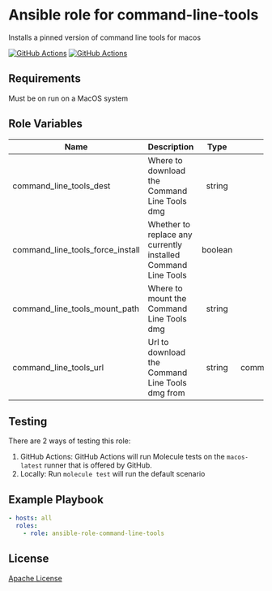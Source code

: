 Ansible role for command-line-tools
==================================

Installs a pinned version of command line tools for macos

[![GitHub Actions](https://github.com/mongodb-ansible-roles/ansible-role-command-line-tools/workflows/Molecule%20Test/badge.svg)](https://github.com/mongodb-ansible-roles/ansible-role-command-line-tools/actions?query=workflow%3A%22Molecule+Test%22)
[![GitHub Actions](https://github.com/mongodb-ansible-roles/ansible-role-command-line-tools/workflows/Release/badge.svg)](https://github.com/mongodb-ansible-roles/ansible-role-command-line-tools/actions?query=workflow%3A%22Release%22)

Requirements
------------

Must be on run on a MacOS system

Role Variables
--------------

| Name | Description | Type | Default | Required |
|------|-------------|:----:|:-------:|:--------:|
| command\_line\_tools\_dest | Where to download the Command Line Tools dmg | string | /var/root/osx-command-line-tools.dmg | false |
| command\_line\_tools\_force\_install | Whether to replace any currently installed Command Line Tools | boolean | false | false |
| command\_line\_tools\_mount\_path | Where to mount the Command Line Tools dmg | string | /Volumes/osx-command-line-tools | false |
| command\_line\_tools\_url | Url to download the Command Line Tools dmg from | string | {{ command\_line\_tools\_version\_urls[macos\_full\_version] }} | false |

Testing
-------

There are 2 ways of testing this role:
1. GitHub Actions: GitHub Actions will run Molecule tests on the `macos-latest` runner that is offered by GitHub.
2. Locally: Run `molecule test` will run the default scenario

Example Playbook
----------------

```yaml
- hosts: all
  roles:
    - role: ansible-role-command-line-tools
```

License
-------

[Apache License](LICENSE)
